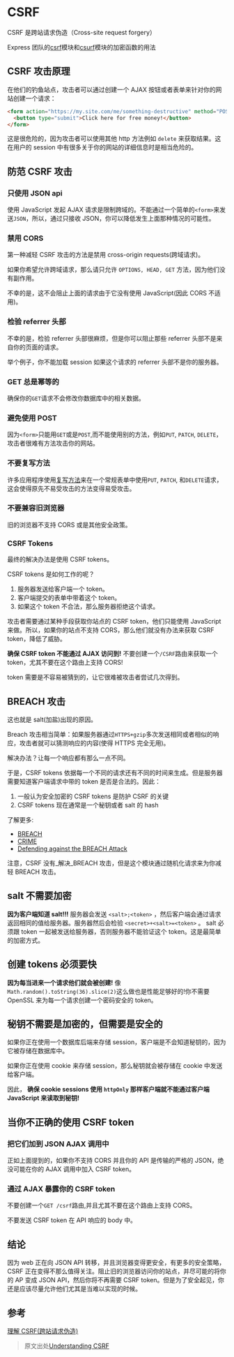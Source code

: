 # CSRF

CSRF 是跨站请求伪造（Cross-site request forgery）

Express 团队的[csrf](https://github.com/pillarjs/csrf)模块和[csurf](https://github.com/pillarjs/csurf)模块的加密函数的用法

## CSRF 攻击原理

在他们的钓鱼站点，攻击者可以通过创建一个 AJAX 按钮或者表单来针对你的网站创建一个请求：

```html
<form action="https://my.site.com/me/something-destructive" method="POST">
  <button type="submit">Click here for free money!</button>
</form>
```

这是很危险的，因为攻击者可以使用其他 http 方法例如 `delete` 来获取结果。这在用户的 session 中有很多关于你的网站的详细信息时是相当危险的。

## 防范 CSRF 攻击

### 只使用 JSON api

使用 JavaScript 发起 AJAX 请求是限制跨域的。不能通过一个简单的`<form>`来发送`JSON`，所以，通过只接收 JSON，你可以降低发生上面那种情况的可能性。

### 禁用 CORS

第一种减轻 CSRF 攻击的方法是禁用 cross-origin requests(跨域请求)。

如果你希望允许跨域请求，那么请只允许 `OPTIONS, HEAD, GET` 方法，因为他们没有副作用。

不幸的是，这不会阻止上面的请求由于它没有使用 JavaScript(因此 CORS 不适用)。

### 检验 referrer 头部

不幸的是，检验 referrer 头部很麻烦，但是你可以阻止那些 referrer 头部不是来自你的页面的请求。

举个例子，你不能加载 session 如果这个请求的 referrer 头部不是你的服务器。

### GET 总是幂等的

确保你的`GET`请求不会修改你数据库中的相关数据。

### 避免使用 POST

因为`<form>`只能用`GET`或是`POST`,而不能使用别的方法，例如`PUT`, `PATCH`, `DELETE`，攻击者很难有方法攻击你的网站。

### 不要复写方法

许多应用程序使用[复写方法](https://github.com/expressjs/method-override)来在一个常规表单中使用`PUT`, `PATCH`, 和`DELETE`请求，这会使得原先不易受攻击的方法变得易受攻击。

### 不要兼容旧浏览器

旧的浏览器不支持 CORS 或是其他安全政策。

### CSRF Tokens

最终的解决办法是使用 CSRF tokens。

CSRF tokens 是如何工作的呢？

1. 服务器发送给客户端一个 token。
2. 客户端提交的表单中带着这个 token。
3. 如果这个 token 不合法，那么服务器拒绝这个请求。

攻击者需要通过某种手段获取你站点的 CSRF token，他们只能使用 JavaScript 来做。所以，如果你的站点不支持 CORS，那么他们就没有办法来获取 CSRF token，降低了威胁。

**确保 CSRF token 不能通过 AJAX 访问到!** 不要创建一个`/CSRF`路由来获取一个 token，尤其不要在这个路由上支持 CORS!

token 需要是不容易被猜到的，让它很难被攻击者尝试几次得到。

## BREACH 攻击

这也就是 salt(加盐)出现的原因。

Breach 攻击相当简单：如果服务器通过`HTTPS+gzip`多次发送相同或者相似的响应，攻击者就可以猜测响应的内容(使得 HTTPS 完全无用)。

解决办法？让每一个响应都有那么一点不同。

于是，CSRF tokens 依据每一个不同的请求还有不同的时间来生成。但是服务器需要知道客户端请求中带的 token 是否是合法的。因此：

1. 一般认为安全加密的 CSRF tokens 是防护 CSRF 的关键
2. CSRF tokens 现在通常是一个秘钥或者 salt 的 hash

了解更多:

- [BREACH][1]
- [CRIME](http://en.wikipedia.org/wiki/CRIME)
- [Defending against the BREACH Attack](https://community.qualys.com/blogs/securitylabs/2013/08/07/defending-against-the-breach-attack)

[1]: http://en.wikipedia.org/wiki/BREACH_(security_exploit)

注意，CSRF 没有\_解决\_BREACH 攻击，但是这个模块通过随机化请求来为你减轻 BREACH 攻击。

## salt 不需要加密

**因为客户端知道 salt!!!** 服务器会发送 `<salt>;<token>` ，然后客户端会通过请求返回相同的值给服务器。服务器然后会检验 `<secret>+<salt>=<token>` 。 salt 必须跟 token 一起被发送给服务器，否则服务器不能验证这个 token。这是最简单的加密方式。

## 创建 tokens 必须要快

**因为每当进来一个请求他们就会被创建!** 像`Math.random().toString(36).slice(2)`这么做也是性能足够好的!你不需要 OpenSSL 来为每一个请求创建一个密码安全的 token。

## 秘钥不需要是加密的，但需要是安全的

如果你正在使用一个数据库后端来存储 session，客户端是不会知道秘钥的，因为它被存储在数据库中。

如果你正在使用 cookie 来存储 session，那么秘钥就会被存储在 cookie 中发送给客户端。

因此， **确保 cookie sessions 使用 `httpOnly` 那样客户端就不能通过客户端 JavaScript 来读取到秘钥!**

## 当你不正确的使用 CSRF token

### 把它们加到 JSON AJAX 调用中

正如上面提到的，如果你不支持 CORS 并且你的 API 是传输的严格的 JSON，绝没可能在你的 AJAX 调用中加入 CSRF token。

### 通过 AJAX 暴露你的 CSRF token

不要创建一个`GET /csrf`路由,并且尤其不要在这个路由上支持 CORS。

不要发送 CSRF token 在 API 响应的 body 中。

## 结论

因为 web 正在向 JSON API 转移，并且浏览器变得更安全，有更多的安全策略，CSRF 正在变得不那么值得关注。阻止旧的浏览器访问你的站点，并尽可能的将你的 AP 变成 JSON API，然后你将不再需要 CSRF token。但是为了安全起见，你还是应该尽量允许他们尤其是当难以实现的时候。

## 参考

[理解 CSRF(跨站请求伪造)](https://github.com/pillarjs/understanding-csrf/blob/master/README_zh.md)

> 原文出处[Understanding CSRF](https://github.com/pillarjs/understanding-csrf)
